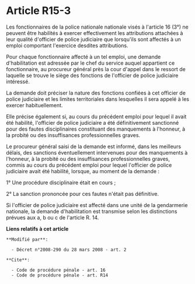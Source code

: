 # Article R15-3

Les fonctionnaires de la police nationale nationale visés à l'article 16 (3°) ne peuvent être habilités à exercer
effectivement les attributions attachées à leur qualité d'officier de police judiciaire que lorsqu'ils sont affectés à un
emploi comportant l'exercice desdites attributions. 

Pour chaque fonctionnaire affecté à un tel emploi, une demande d'habilitation est adressée par le chef du service auquel
appartient ce fonctionnaire, au procureur général près la cour d'appel dans le ressort de laquelle se trouve le siège des
fonctions de l'officier de police judiciaire intéressé. 

La demande doit préciser la nature des fonctions confiées à cet officier de police judiciaire et les limites territoriales
dans lesquelles il sera appelé à les exercer habituellement. 

Elle précise également si, au cours du précédent emploi pour lequel il avait été habilité, l'officier de police judiciaire a
été définitivement sanctionné pour des fautes disciplinaires constituant des manquements à l'honneur, à la probité ou des
insuffisances professionnelles graves. 

Le procureur général saisi de la demande est informé, dans les meilleurs délais, des sanctions éventuellement intervenues
pour des manquements à l'honneur, à la probité ou des insuffisances professionnelles graves, commis au cours du précédent
emploi pour lequel l'officier de police judiciaire avait été habilité, lorsque, au moment de la demande : 

1° Une procédure disciplinaire était en cours ; 

2° La sanction prononcée pour ces fautes n'était pas définitive. 

Si l'officier de police judiciaire est affecté dans une unité de la gendarmerie nationale, la demande d'habilitation est
transmise selon les distinctions prévues aux a, b ou c de l'article R. 14.

**Liens relatifs à cet article**

	**Modifié par**:

	  - Décret n°2008-290 du 28 mars 2008 - art. 2

	**Cite**:

	  - Code de procédure pénale - art. 16
	  - Code de procédure pénale - art. R14
